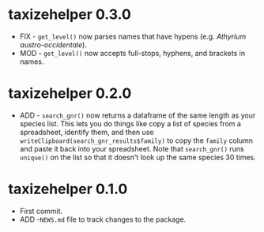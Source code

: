 # taxizehelper 0.3.0

- FIX - `get_level()` now parses names that have hypens (e.g. *Athyrium austro-occidentale*).
- MOD - `get_level()` now accepts full-stops, hyphens, and brackets in names. 

# taxizehelper 0.2.0

- ADD - `search_gnr()` now returns a dataframe of the same length as your species list. This lets you do things like copy a list of species from a spreadsheet, identify them, and then use `writeClipboard(search_gnr_results$family)` to copy the `family` column and paste it back into your spreadsheet. Note that `search_gnr()` runs `unique()` on the list so that it doesn't look up the same species 30 times.

# taxizehelper 0.1.0

- First commit.
- ADD -`NEWS.md` file to track changes to the package.




